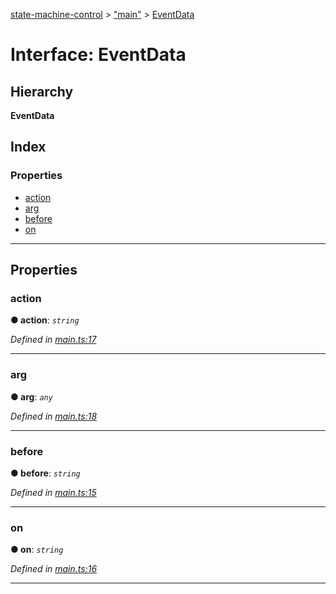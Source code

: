 [state-machine-control](../README.md) > ["main"](../modules/_main_.md) > [EventData](../interfaces/_main_.eventdata.md)

# Interface: EventData

## Hierarchy

**EventData**

## Index

### Properties

* [action](_main_.eventdata.md#action)
* [arg](_main_.eventdata.md#arg)
* [before](_main_.eventdata.md#before)
* [on](_main_.eventdata.md#on)

---

## Properties

<a id="action"></a>

###  action

**● action**: *`string`*

*Defined in [main.ts:17](https://github.com/TianyiLi/state-machine/blob/712c073/src/main.ts#L17)*

___
<a id="arg"></a>

###  arg

**● arg**: *`any`*

*Defined in [main.ts:18](https://github.com/TianyiLi/state-machine/blob/712c073/src/main.ts#L18)*

___
<a id="before"></a>

###  before

**● before**: *`string`*

*Defined in [main.ts:15](https://github.com/TianyiLi/state-machine/blob/712c073/src/main.ts#L15)*

___
<a id="on"></a>

###  on

**● on**: *`string`*

*Defined in [main.ts:16](https://github.com/TianyiLi/state-machine/blob/712c073/src/main.ts#L16)*

___

